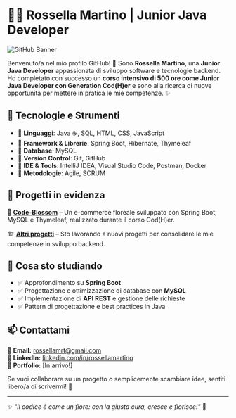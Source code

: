 # 👩‍💻 Rossella Martino | Junior Java Developer

![GitHub Banner](https://img.shields.io/badge/Java-Developer-blue?style=for-the-badge&logo=java&logoColor=white)

Benvenuto/a nel mio profilo GitHub! 🚀 Sono **Rossella Martino**, una **Junior Java Developer** appassionata di sviluppo software e tecnologie backend. Ho completato con successo un **corso intensivo di 500 ore come Junior Java Developer con Generation Cod(H)er** e sono alla ricerca di nuove opportunità per mettere in pratica le mie competenze. ✨

## 🚀 Tecnologie e Strumenti

- 🔹 **Linguaggi**: Java ☕, SQL, HTML, CSS, JavaScript
- 🔹 **Framework & Librerie**: Spring Boot, Hibernate, Thymeleaf
- 🔹 **Database**: MySQL
- 🔹 **Version Control**: Git, GitHub
- 🔹 **IDE & Tools**: IntelliJ IDEA, Visual Studio Code, Postman, Docker
- 🔹 **Metodologie**: Agile, SCRUM

## 📌 Progetti in evidenza

🌿 **[Code-Blossom](#)** – Un e-commerce floreale sviluppato con Spring Boot, MySQL e Thymeleaf, realizzato durante il corso Cod(H)er.

🏗 **[Altri progetti](#)** – Sto lavorando a nuovi progetti per consolidare le mie competenze in sviluppo backend.

## 📖 Cosa sto studiando

- ✅ Approfondimento su **Spring Boot**
- ✅ Progettazione e ottimizzazione di database con **MySQL**
- ✅ Implementazione di **API REST** e gestione delle richieste
- ✅ Pattern di progettazione e best practices in Java

## 📫 Contattami

📧 **Email:** rossellamrt@gmail.com  
💼 **LinkedIn:** [linkedin.com/in/rossellamartino](#)  
📂 **Portfolio:** [In arrivo!]

Se vuoi collaborare su un progetto o semplicemente scambiare idee, sentiti libero/a di scrivermi! 💬

---
✨ _"Il codice è come un fiore: con la giusta cura, cresce e fiorisce!"_ 🌸

